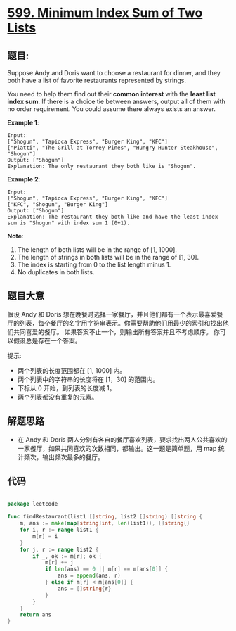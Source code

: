# [599. Minimum Index Sum of Two Lists](https://leetcode.com/problems/minimum-index-sum-of-two-lists/)

## 题目:

Suppose Andy and Doris want to choose a restaurant for dinner, and they both have a list of favorite restaurants represented by strings.

You need to help them find out their **common interest** with the **least list index sum**. If there is a choice tie between answers, output all of them with no order requirement. You could assume there always exists an answer.

**Example 1**:

    Input:
    ["Shogun", "Tapioca Express", "Burger King", "KFC"]
    ["Piatti", "The Grill at Torrey Pines", "Hungry Hunter Steakhouse", "Shogun"]
    Output: ["Shogun"]
    Explanation: The only restaurant they both like is "Shogun".

**Example 2**:

    Input:
    ["Shogun", "Tapioca Express", "Burger King", "KFC"]
    ["KFC", "Shogun", "Burger King"]
    Output: ["Shogun"]
    Explanation: The restaurant they both like and have the least index sum is "Shogun" with index sum 1 (0+1).

**Note**:

1. The length of both lists will be in the range of [1, 1000].
2. The length of strings in both lists will be in the range of [1, 30].
3. The index is starting from 0 to the list length minus 1.
4. No duplicates in both lists.


## 题目大意

假设 Andy 和 Doris 想在晚餐时选择一家餐厅，并且他们都有一个表示最喜爱餐厅的列表，每个餐厅的名字用字符串表示。你需要帮助他们用最少的索引和找出他们共同喜爱的餐厅。 如果答案不止一个，则输出所有答案并且不考虑顺序。 你可以假设总是存在一个答案。


提示:  

- 两个列表的长度范围都在 [1, 1000] 内。
- 两个列表中的字符串的长度将在 [1，30] 的范围内。
- 下标从 0 开始，到列表的长度减 1。
- 两个列表都没有重复的元素。



## 解题思路


- 在 Andy 和 Doris 两人分别有各自的餐厅喜欢列表，要求找出两人公共喜欢的一家餐厅，如果共同喜欢的次数相同，都输出。这一题是简单题，用 map 统计频次，输出频次最多的餐厅。


## 代码

```go

package leetcode

func findRestaurant(list1 []string, list2 []string) []string {
	m, ans := make(map[string]int, len(list1)), []string{}
	for i, r := range list1 {
		m[r] = i
	}
	for j, r := range list2 {
		if _, ok := m[r]; ok {
			m[r] += j
			if len(ans) == 0 || m[r] == m[ans[0]] {
				ans = append(ans, r)
			} else if m[r] < m[ans[0]] {
				ans = []string{r}
			}
		}
	}
	return ans
}

```
